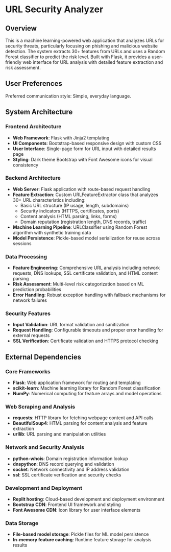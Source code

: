 # URL Security Analyzer

## Overview

This is a machine learning-powered web application that analyzes URLs for security threats, particularly focusing on phishing and malicious website detection. The system extracts 30+ features from URLs and uses a Random Forest classifier to predict the risk level. Built with Flask, it provides a user-friendly web interface for URL analysis with detailed feature extraction and risk assessment.

## User Preferences

Preferred communication style: Simple, everyday language.

## System Architecture

### Frontend Architecture
- **Web Framework**: Flask with Jinja2 templating
- **UI Components**: Bootstrap-based responsive design with custom CSS
- **User Interface**: Single-page form for URL input with detailed results page
- **Styling**: Dark theme Bootstrap with Font Awesome icons for visual consistency

### Backend Architecture
- **Web Server**: Flask application with route-based request handling
- **Feature Extraction**: Custom URLFeatureExtractor class that analyzes 30+ URL characteristics including:
  - Basic URL structure (IP usage, length, subdomains)
  - Security indicators (HTTPS, certificates, ports)
  - Content analysis (HTML parsing, links, forms)
  - Domain reputation (registration length, DNS records, traffic)
- **Machine Learning Pipeline**: URLClassifier using Random Forest algorithm with synthetic training data
- **Model Persistence**: Pickle-based model serialization for reuse across sessions

### Data Processing
- **Feature Engineering**: Comprehensive URL analysis including network requests, DNS lookups, SSL certificate validation, and HTML content parsing
- **Risk Assessment**: Multi-level risk categorization based on ML prediction probabilities
- **Error Handling**: Robust exception handling with fallback mechanisms for network failures

### Security Features
- **Input Validation**: URL format validation and sanitization
- **Request Handling**: Configurable timeouts and proper error handling for external requests
- **SSL Verification**: Certificate validation and HTTPS protocol checking

## External Dependencies

### Core Frameworks
- **Flask**: Web application framework for routing and templating
- **scikit-learn**: Machine learning library for Random Forest classification
- **NumPy**: Numerical computing for feature arrays and model operations

### Web Scraping and Analysis
- **requests**: HTTP library for fetching webpage content and API calls
- **BeautifulSoup4**: HTML parsing for content analysis and feature extraction
- **urllib**: URL parsing and manipulation utilities

### Network and Security Analysis
- **python-whois**: Domain registration information lookup
- **dnspython**: DNS record querying and validation
- **socket**: Network connectivity and IP address validation
- **ssl**: SSL certificate verification and security checks

### Development and Deployment
- **Replit hosting**: Cloud-based development and deployment environment
- **Bootstrap CDN**: Frontend UI framework and styling
- **Font Awesome CDN**: Icon library for user interface elements

### Data Storage
- **File-based model storage**: Pickle files for ML model persistence
- **In-memory feature caching**: Runtime feature storage for analysis results